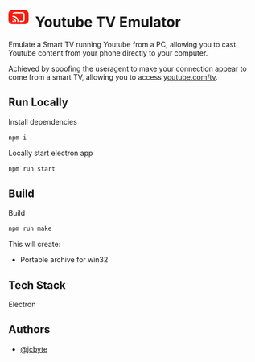 # <img src="assets/icon.png" height="40"> &nbsp;Youtube TV Emulator

Emulate a Smart TV running Youtube from a PC, allowing you to cast Youtube content from your phone directly to your computer.

Achieved by spoofing the useragent to make your connection appear to come from a smart TV, allowing you to access [youtube.com/tv](https://youtube.com/tv).

## Run Locally

Install dependencies

```bash
npm i
```

Locally start electron app

```bash
npm run start
```

## Build

Build

```sh
npm run make
```

This will create:

- Portable archive for win32

## Tech Stack

Electron

## Authors

- [@jcbyte](https://github.com/jcbyte)
